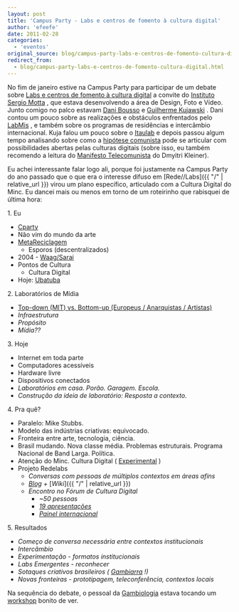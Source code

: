 ```yaml
---
layout: post
title: 'Campus Party - Labs e centros de fomento à cultura digital'
author: 'efeefe'
date: 2011-02-28
categories:
  - 'eventos'
original_source: blog/campus-party-labs-e-centros-de-fomento-cultura-digital.html
redirect_from:
  - blog/campus-party-labs-e-centros-de-fomento-cultura-digital.html
---
```


No fim de janeiro estive na Campus Party para participar de um debate sobre [Labs e centros de fomento à cultura digital](http://cpbrasil.ism.org.br/?page_id=311) a convite do [Instituto Sergio Motta](http://ism.org.br/) , que estava desenvolvendo a área de Design, Foto e Vídeo. Junto comigo no palco estavam [Dani Bousso](http://mis-sp.org.br/) e [Guilherme Kujawski](http://twitter.com/kuja) . Dani contou um pouco sobre as realizações e obstáculos enfrentados pelo [LabMis](http://www.mis-sp.org.br/labmis) , e também sobre os programas de residências e intercâmbio internacional. Kuja falou um pouco sobre o [Itaulab](http://www.itaucultural.org.br/index.cfm?cd_pagina=1989) e depois passou algum tempo analisando sobre como a [hipótese comunista](http://www.newleftreview.org/A2705) pode se articular com possibilidades abertas pelas culturas digitais (sobre isso, eu também recomendo a leitura do [Manifesto Telecomunista](http://networkcultures.org/wpmu/weblog/2010/10/21/the-telekommunist-from-dmytri-kleiner-is-out-now/) do Dmyitri Kleiner).

Eu achei interessante falar logo ali, porque foi justamente na Campus Party do ano passado que o que era o interesse difuso em [Rede//Labs]({{ "/" | relative_url }}) virou um plano específico, articulado com a Cultura Digital do Minc. Eu dancei mais ou menos em torno de um roteirinho que rabisquei de última hora:

1\. Eu

-   [Cparty](http://campus-party.com.br/)
-   Não vim do mundo da arte
-   [MetaReciclagem](http://rede.metareciclagem.org/)
    -   Esporos (descentralizados)
-   2004 - [Waag/Sarai](http://rede.metareciclagem.org/conectaz/Waag-Sarai)
-   Pontos de Cultura
    -   Cultura Digital
-   Hoje: [Ubatuba](http://ubalab.org/)

2\. Laboratórios de Mídia

-   [Top-down (MIT) vs. Bottom-up (Europeus / Anarquistas / Artistas)](http://blog.redelabs-org.github.io/blog/laboratorios-de-midia-referencias)
-   *Infraestrutura*
-   *Propósito*
-   *Mídia??*

3\. Hoje

-   Internet em toda parte
-   Computadores acessíveis
-   Hardware livre
-   Dispositivos conectados
-   *Laboratórios em casa. Porão. Garagem. Escola.*
-   *Construção da ideia de laboratório: Resposta a contexto.*

4\. Pra quê?

-   Paralelo: Mike Stubbs.
-   Modelo das indústrias criativas: equivocado.
-   Fronteira entre arte, tecnologia, ciência.
-   Brasil mudando. Nova classe média. Problemas estruturais. Programa Nacional de Band Larga. Política.
-   Atenção do Minc. Cultura Digital ( [Experimental](http://blog.redelabs-org.github.io/blog/redelabs-caminhos-brasileiros-para-cultura-digital-experimental) )
-   Projeto Redelabs
    -   *Conversas com pessoas de múltiplos contextos em áreas afins*
    -   [*Blog*](http://blog.redelabs-org.github.io/) *+* [*Wiki*]({{ "/" | relative_url }})
    -   *Encontro no Fórum de Cultura Digital*
        -   *\~50 pessoas*
        -   [*19 apresentações*](http://blog.redelabs-org.github.io/blog/encontro-redelabs-como-foi)
        -   [*Painel internacional*](http://blog.redelabs-org.github.io/blog/painel-internacional-laboratorios-experimentais)

5\. Resultados

-   *Começo de conversa necessária entre contextos institucionais*
-   *Intercâmbio*
-   *Experimentação - formatos institucionais*
-   *Labs Emergentes - reconhecer*
-   *Sotaques criativos brasileiros (* [*Gambiarra*](http://desvio.cc/tag/gambiologia) *!)*
-   *Novas fronteiras - prototipagem, teleconferência, contextos locais*

Na sequência do debate, o pessoal da [Gambiologia](http://www.gambiologia.net/blog/) estava tocando um [workshop](http://www.gambiologia.net/blog/tag/campus-party/) bonito de ver.
